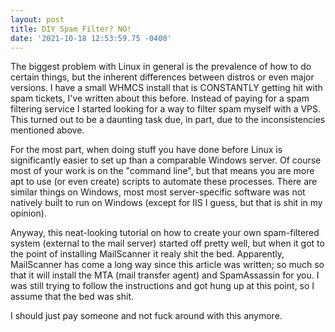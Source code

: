 ```yaml
--- 
layout: post 
title: DIY Spam Filter? NO!
date: '2021-10-18 12:53:59.75 -0400' 
--- 
```

The biggest problem with Linux in general is the prevalence of how to do certain things, but the inherent 
differences between distros or even major versions. I have a small WHMCS install that is CONSTANTLY getting hit 
with spam tickets, I've written about this before. Instead of paying for a spam filtering service I started 
looking for a way to filter spam myself with a VPS. This turned out to be a daunting task due, in part, due to 
the inconsistencies mentioned above.

For the most part, when doing stuff you have done before Linux is significantly easier to set up than a 
comparable Windows server. Of course most of your work is on the "command line", but that means you are more apt 
to use (or even create) scripts to automate these processes. There are similar things on Windows, most most 
server-specific software was not natively built to run on Windows (except for IIS I guess, but that is shit in 
my opinion). 

Anyway, this neat-looking tutorial on how to create your own spam-filtered system (external to the mail server) 
started off pretty well, but when it got to the point of installing MailScanner it realy shit the bed. 
Apparently, MailScanner has come a long way since this article was written; so much so that it will install the 
MTA (mail transfer agent) and SpamAssassin for you. I was still trying to follow the instructions and got hung 
up at this point, so I assume that the bed was shit. 

I should just pay someone and not fuck around with this anymore. 
